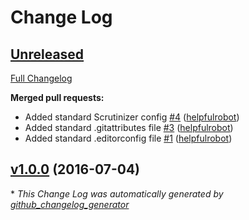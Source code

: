 # Change Log

## [Unreleased](https://github.com/Graphiques-Digitale/silverstripe-seo-metadata/tree/HEAD)

[Full Changelog](https://github.com/Graphiques-Digitale/silverstripe-seo-metadata/compare/v1.0.0...HEAD)

**Merged pull requests:**

- Added standard Scrutinizer config [\#4](https://github.com/Graphiques-Digitale/silverstripe-seo-metadata/pull/4) ([helpfulrobot](https://github.com/helpfulrobot))
- Added standard .gitattributes file [\#3](https://github.com/Graphiques-Digitale/silverstripe-seo-metadata/pull/3) ([helpfulrobot](https://github.com/helpfulrobot))
- Added standard .editorconfig file [\#1](https://github.com/Graphiques-Digitale/silverstripe-seo-metadata/pull/1) ([helpfulrobot](https://github.com/helpfulrobot))

## [v1.0.0](https://github.com/Graphiques-Digitale/silverstripe-seo-metadata/tree/v1.0.0) (2016-07-04)


\* *This Change Log was automatically generated by [github_changelog_generator](https://github.com/skywinder/Github-Changelog-Generator)*